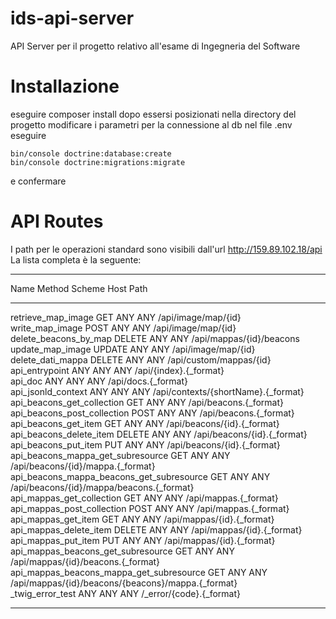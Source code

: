 # ids-api-server
API Server per il progetto relativo all'esame di Ingegneria del Software

# Installazione
eseguire composer install dopo essersi posizionati nella directory del progetto
modificare i parametri per la connessione al db nel file .env
eseguire 
```
bin/console doctrine:database:create
bin/console doctrine:migrations:migrate
```
e confermare

# API Routes
I path per le operazioni standard sono visibili dall'url http://159.89.102.18/api
La lista completa è la seguente:
------------------------------------------- -------- -------- ------ ---------------------------------------------------- 
  Name                                        Method   Scheme   Host   Path                                                
 ------------------------------------------- -------- -------- ------ ---------------------------------------------------- 
  retrieve_map_image                          GET      ANY      ANY    /api/image/map/{id}                                 
  write_map_image                             POST     ANY      ANY    /api/image/map/{id}                                 
  delete_beacons_by_map                       DELETE   ANY      ANY    /api/mappas/{id}/beacons                            
  update_map_image                            UPDATE   ANY      ANY    /api/image/map/{id}                                 
  delete_dati_mappa                           DELETE   ANY      ANY    /api/custom/mappas/{id}                             
  api_entrypoint                              ANY      ANY      ANY    /api/{index}.{_format}                              
  api_doc                                     ANY      ANY      ANY    /api/docs.{_format}                                 
  api_jsonld_context                          ANY      ANY      ANY    /api/contexts/{shortName}.{_format}                 
  api_beacons_get_collection                  GET      ANY      ANY    /api/beacons.{_format}                              
  api_beacons_post_collection                 POST     ANY      ANY    /api/beacons.{_format}                              
  api_beacons_get_item                        GET      ANY      ANY    /api/beacons/{id}.{_format}                         
  api_beacons_delete_item                     DELETE   ANY      ANY    /api/beacons/{id}.{_format}                         
  api_beacons_put_item                        PUT      ANY      ANY    /api/beacons/{id}.{_format}                         
  api_beacons_mappa_get_subresource           GET      ANY      ANY    /api/beacons/{id}/mappa.{_format}                   
  api_beacons_mappa_beacons_get_subresource   GET      ANY      ANY    /api/beacons/{id}/mappa/beacons.{_format}           
  api_mappas_get_collection                   GET      ANY      ANY    /api/mappas.{_format}                               
  api_mappas_post_collection                  POST     ANY      ANY    /api/mappas.{_format}                               
  api_mappas_get_item                         GET      ANY      ANY    /api/mappas/{id}.{_format}                          
  api_mappas_delete_item                      DELETE   ANY      ANY    /api/mappas/{id}.{_format}                          
  api_mappas_put_item                         PUT      ANY      ANY    /api/mappas/{id}.{_format}                          
  api_mappas_beacons_get_subresource          GET      ANY      ANY    /api/mappas/{id}/beacons.{_format}                  
  api_mappas_beacons_mappa_get_subresource    GET      ANY      ANY    /api/mappas/{id}/beacons/{beacons}/mappa.{_format}  
  _twig_error_test                            ANY      ANY      ANY    /_error/{code}.{_format}                            
 ------------------------------------------- -------- -------- ------ ---------------------------------------------------- 

